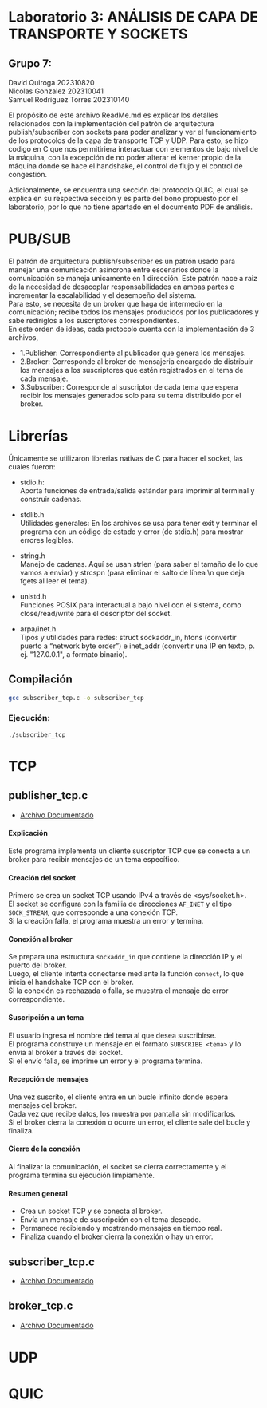 # Laboratorio 3: ANÁLISIS DE CAPA DE TRANSPORTE Y SOCKETS

## Grupo 7:

David Quiroga 202310820 <br>
Nicolas Gonzalez 202310041 <br>
Samuel Rodríguez Torres 202310140

El propósito de este archivo ReadMe.md es explicar los detalles relacionados con la implementación del patrón de arquitectura publish/subscriber con sockets para poder analizar y ver el funcionamiento de los protocolos de la capa de transporte TCP y UDP. Para esto, se hizo codigo en C que nos permitiriera interactuar con elementos de bajo nivel de la máquina, con la excepción de no poder alterar el kerner propio de la máquina donde se hace el handshake, el control de flujo y el control de congestión.

Adicionalmente, se encuentra una sección del protocolo QUIC, el cual se explica en su respectiva sección y es parte del bono propuesto por el laboratorio, por lo que no tiene apartado en el documento PDF de análisis.

# PUB/SUB
El patrón de arquitectura publish/subscriber es un patrón usado para manejar una comunicación asincrona entre escenarios donde la comunicación se maneja unicamente en 1 dirección. Este patrón nace a raiz de la necesidad de desacoplar responsabilidades en ambas partes e incrementar la escalabilidad y el desempeño del sistema. <br>
Para esto, se necesita de un broker que haga de intermedio en la comunicación; recibe todos los mensajes producidos por los publicadores y sabe rediriglos a los suscriptores correspondientes. <br>
En este orden de ideas, cada protocolo cuenta con la implementación de 3 archivos, 
- 1.Publisher: Correspondiente al publicador que genera los mensajes.
- 2.Broker: Corresponde al broker de mensajeria encargado de distribuir los mensajes a los suscriptores que estén registrados en el tema de cada mensaje. 
- 3.Subscriber: Corresponde al suscriptor de cada tema que espera recibir los mensajes generados solo para su tema distribuido por el broker.

# Librerías
Únicamente se utilizaron librerias nativas de C para hacer el socket, las cuales fueron:

- stdio.h: <br>
Aporta funciones de entrada/salida estándar para imprimir al terminal y construir cadenas.

- stdlib.h <br>
Utilidades generales: En los archivos se usa para tener exit y terminar el programa con un código de estado y error (de stdio.h) para mostrar errores legibles.

- string.h <br>
Manejo de cadenas. Aquí se usan strlen (para saber el tamaño de lo que vamos a enviar) y strcspn (para eliminar el salto de línea \n que deja fgets al leer el tema).

- unistd.h <br>
Funciones POSIX para interactual a bajo nivel con el sistema, como close/read/write para el descriptor del socket.

- arpa/inet.h <br>
Tipos y utilidades para redes: struct sockaddr_in, htons (convertir puerto a “network byte order”) e inet_addr (convertir una IP en texto, p. ej. "127.0.0.1", a formato binario).

## Compilación
```bash
gcc subscriber_tcp.c -o subscriber_tcp
```

### Ejecución:
```
./subscriber_tcp
```

# TCP

## publisher_tcp.c

- [Archivo Documentado](https://github.com/LabsRedes/Laboratorio-3/blob/main/publisher_tcp.c) 


#### Explicación

Este programa implementa un cliente suscriptor TCP que se conecta a un broker para recibir mensajes de un tema específico.  


#### Creación del socket

Primero se crea un socket TCP usando IPv4 a través de <sys/socket.h>.  
El socket se configura con la familia de direcciones `AF_INET` y el tipo `SOCK_STREAM`, que corresponde a una conexión TCP.  
Si la creación falla, el programa muestra un error y termina.


#### Conexión al broker
Se prepara una estructura `sockaddr_in` que contiene la dirección IP y el puerto del broker.  
Luego, el cliente intenta conectarse mediante la función `connect`, lo que inicia el handshake TCP con el broker.  
Si la conexión es rechazada o falla, se muestra el mensaje de error correspondiente.


#### Suscripción a un tema
El usuario ingresa el nombre del tema al que desea suscribirse.  
El programa construye un mensaje en el formato `SUBSCRIBE <tema>` y lo envía al broker a través del socket.  
Si el envío falla, se imprime un error y el programa termina.


#### Recepción de mensajes
Una vez suscrito, el cliente entra en un bucle infinito donde espera mensajes del broker.  
Cada vez que recibe datos, los muestra por pantalla sin modificarlos.  
Si el broker cierra la conexión o ocurre un error, el cliente sale del bucle y finaliza.


#### Cierre de la conexión
Al finalizar la comunicación, el socket se cierra correctamente y el programa termina su ejecución limpiamente.


#### Resumen general
- Crea un socket TCP y se conecta al broker.  
- Envía un mensaje de suscripción con el tema deseado.  
- Permanece recibiendo y mostrando mensajes en tiempo real.  
- Finaliza cuando el broker cierra la conexión o hay un error.  


## subscriber_tcp.c
- [Archivo Documentado](https://github.com/LabsRedes/Laboratorio-3/blob/main/publisher_tcp.c) 

## broker_tcp.c
- [Archivo Documentado](https://github.com/LabsRedes/Laboratorio-3/blob/main/publisher_tcp.c) 



# UDP

# QUIC